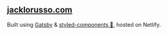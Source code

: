 ## [jacklorusso.com](https://jacklorusso.com)

Built using [Gatsby](https://github.com/gatsbyjs/gatsby) & [styled-components 💅](https://github.com/styled-components/styled-components), hosted on Netlify.
